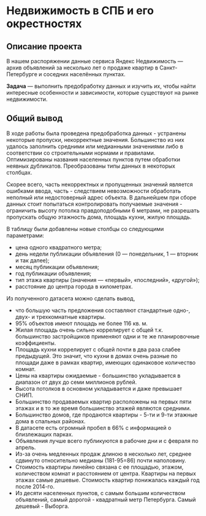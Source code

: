 # Недвижимость в СПБ и его окрестностях
## Описание проекта

В нашем распоряжении данные сервиса Яндекс Недвижимость — архив объявлений за несколько лет о продаже квартир в Санкт-Петербурге и соседних населённых пунктах.

**Задача** — выполнить предобработку данных и изучить их, чтобы найти интересные особенности и зависимости, которые существуют на рынке недвижимости.

## Общий вывод
В ходе работы была проведена предобработка данных - устранены некоторые пропуски, некорректные значения. Большинство из них удалось заполнить средними или медианными значениями либо в соответствии со строительными нормами и правилами.
Оптимизированы названия населенных пунктов путем обработки неявных дубликатов. Преобразованы типы данных в некоторых столбцах.  

Скорее всего, часть некорректных и пропущенных значений является ошибками ввода, часть - следствием невозможности обработать неполный или недостоверный адрес объекта. В дальнейшем при сборе данных стоит попытаться контролировать получаемые значения - ограничить высоту потолка правдоподобными 6 метрами, не разрешать пропускать общую этажность дома, площадь кухни, жилую площадь.  

В таблицу были добавлены новые столбцы со следующими параметрами:
- цена одного квадратного метра;
- день недели публикации объявления (0 — понедельник, 1 — вторник и так далее);
- месяц публикации объявления;
- год публикации объявления;
- тип этажа квартиры (значения — «первый», «последний», «другой»);
- расстояние до центра города в километрах.


Из полученного датасета можно сделать вывод, 
- что большую часть предложения составляют стандартные одно-, двух- и трехкомнатные квартиры. 
- 95% объектов имеют площадь не более 116 кв. м. 
- Жилая площадь очень сильно коррелирует с общей т.к. большинство застройщиков применяют одни и те же планировочные коэффициенты. 
- Площадь кухни коррелирует с общей почти в два раза слабее предыдущей. Это значит, что кухни в домах очень разные по площади даже в рамках квартир, имеющих одинаковое количество комнат. 
- Цены на квартиры ожидаемые - большинство укладывается в диапазон от двух до семи миллионов рублей.
- Высота потолков в основном укладывается и даже превышает СНИП. 
- Большинство продаваемых квартир расположены на первых пяти этажах и в то же время большинство этажей являются средними.
- Большинство домов, где продаются квартиры - 5-ти и 9-ти этажные дома в спальных районах.
- В датасете есть огромный пробел в 66% с информацией о близлежащих парках.
- Объявления лучше всего публикуются в рабочие дни и с февраля по апрель.
- Из-за очень медленных продаж длиною в несколько лет, среднее сдвинуто относительно медианы (181-95=86) почти наполовину.
- Стоимость квартиры линейно связана с ее площадью, этажом, количеством комнат и расстоянием от центра. Квартиры на первых этажах самые дешевые. Стоимость квартир понижалась каждый год после 2014-го.
- Из десяти населенных пунктов, с самым большим количеством объявлений, самый дорогой - квадратный метр Петербурга. Самый дешевый - Выборга.